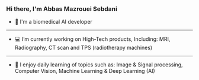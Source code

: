 ### Hi there, I'm Abbas Mazrouei Sebdani

- 🦾 I'm a biomedical AI developer
-----------------------------------
- 💻 I’m currently working on High-Tech products, Including:
MRI, Radiography, CT scan and TPS (radiotherapy machines)
------------------------------------------------------------
- 🤖 I enjoy daily learning of topics such as:
Image & Signal processing, Computer Vision, Machine Learning & Deep Learning (AI)
